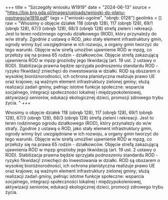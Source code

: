 +++
title = "Szczegóły wniosku W1919"
date = "2024-06-13"
source = "https://bip.brg.gda.pl/images/uploads/wnioski-do-planu-ogolnego/w1919.pdf"
tags = ["wnioski-ogolne", "obręb: 0128"]
geolinks = []
raw = "Wnosimy o objęcie działek 118 (obręb 128), 117 (obręb 128), 69/1 (obręb 128), 67/3 (obręb 128), 68/3 (obręb 128) strefą zieleni i rekreacji. Jest to teren rodzinnego ogrodu działkowego (ROD), który przynależy do w/w strafy. Zgodnie z ustawą o ROD, jako stały element infrastruktury gmin, ogrody winny być uwzgiędniane w ich rozwoju, a organy gmin tworzyć do tego warunki. Objęcie w/w sirefą umożliwi ujawnienie RÓD w mpzg, co przełoży się na prawa 65 rodzin - działkowców. Objęcie strefą zakazującą ujawnienia RÓD w mpzp groziioby jego likwidacją (art. 19 ust. 2 ustawy o ROD). Stabilizacja prawna będzie sprzyjała podnoszeniu standardu ROD - ryzyko fikwidacj! zniechęci do inwestowania w działki. ROD są obszarem o wysokiej bioróżnorodności, ich ochrona planistyczna realizuje prawo UE oraz krajowe; są ważnym element infrastruktury zielonej gminy; służą realizacji zadań gminy, pełniąc istotne funkcje społeczne: wsparcia socjalnego, integracji społeczności lokalnej i międzypokoleniowej, aktywizacji seniorów, edukacji ekologicznej dzieci, promocji zdrowego trybu życia. "
+++

Wnosimy o objęcie działek 118 (obręb 128), 117 (obręb 128), 69/1 (obręb 128), 67/3 (obręb 128), 68/3
(obręb 128) strefą zieleni i rekreacji. Jest to teren rodzinnego ogrodu działkowego (ROD), który przynależy do w/w
strafy. Zgodnie z ustawą o ROD, jako stały element infrastruktury gmin, ogrody winny być uwzgiędniane w ich
rozwoju, a organy gmin tworzyć do tego warunki. Objęcie w/w sirefą umożliwi ujawnienie RÓD w mpzg, co
przełoży się na prawa 65 rodzin - działkowców. Objęcie strefą zakazującą ujawnienia RÓD w mpzp groziioby jego
likwidacją (art. 19 ust. 2 ustawy o ROD). Stabilizacja prawna będzie sprzyjała podnoszeniu standardu ROD -
ryzyko fikwidacj! zniechęci do inwestowania w działki. ROD są obszarem o wysokiej bioróżnorodności, ich ochrona
planistyczna realizuje prawo UE oraz krajowe; są ważnym element infrastruktury zielonej gminy; służą realizacji
zadań gminy, pełniąc istotne funkcje społeczne: wsparcia socjalnego, integracji społeczności lokalnej i
międzypokoleniowej, aktywizacji seniorów, edukacji ekologicznej dzieci, promocji zdrowego trybu życia.



